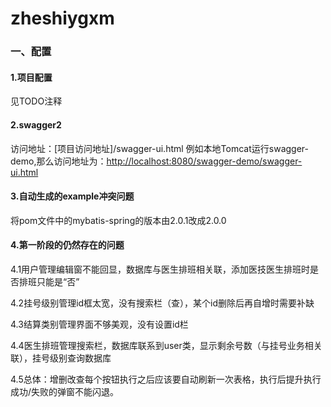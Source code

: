 # zheshiygxm

### 一、配置

#### 	1.项目配置

见TODO注释

#### 2.swagger2

访问地址：[项目访问地址]/swagger-ui.html 
例如本地Tomcat运行swagger-demo,那么访问地址为：<http://localhost:8080/swagger-demo/swagger-ui.html>

#### 3.自动生成的example冲突问题
将pom文件中的mybatis-spring的版本由2.0.1改成2.0.0

#### 4.第一阶段的仍然存在的问题
4.1用户管理编辑窗不能回显，数据库与医生排班相关联，添加医技医生排班时是否排班只能是“否”

4.2挂号级别管理id框太宽，没有搜索栏（查），某个id删除后再自增时需要补缺

4.3结算类别管理界面不够美观，没有设置id栏

4.4医生排班管理搜索栏，数据库联系到user类，显示剩余号数（与挂号业务相关联），挂号级别查询数据库

4.5总体：增删改查每个按钮执行之后应该要自动刷新一次表格，执行后提升执行成功/失败的弹窗不能闪退。
